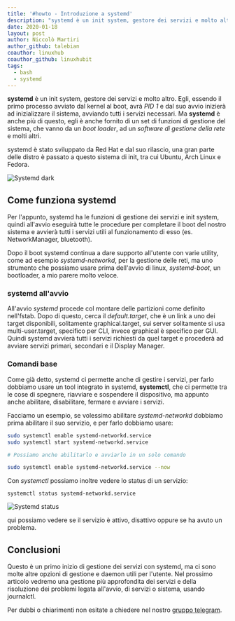 ```yaml
---
title: '#howto - Introduzione a systemd'
description: "systemd è un init system, gestore dei servizi e molto altro. Egli, essendo il primo processo avviato dal kernel al bo.."
date: 2020-01-18
layout: post
author: Niccolò Martiri
author_github: talebian
coauthor: linuxhub
coauthor_github: linuxhubit
tags:
  - bash  
  - systemd 
---
```

**systemd** è un init system, gestore dei servizi e molto altro. Egli, essendo il primo processo avviato dal kernel al boot, avrà _PID 1_ e dal suo avvio inizierà ad inizializzare il sistema, avviando tutti i servizi necessari. Ma **systemd** è anche più di questo, egli è anche fornito di un set di funzioni di gestione del sistema, che vanno da un _boot loader_, ad un _software di gestione della rete_ e molti altri.

systemd è stato sviluppato da Red Hat e dal suo rilascio, una gran parte delle distro è passato a questo sistema di init, tra cui Ubuntu, Arch Linux e Fedora.

![Systemd dark](storage/systemd-dark.png)

## Come funziona systemd

Per l'appunto, systemd ha le funzioni di gestione dei servizi e init system, quindi all'avvio eseguirà tutte le procedure per completare il boot del nostro sistema e avvierà tutti i servizi utili al funzionamento di esso (es. NetworkManager, bluetooth).

Dopo il boot systemd continua a dare supporto all'utente con varie utility, come ad esempio _systemd-networkd_, per la gestione delle reti, ma uno strumento che possiamo usare prima dell'avvio di linux, _systemd-boot_, un bootloader, a mio parere molto veloce.

### systemd all'avvio

All'avvio _systemd_ procede col montare delle partizioni come definito nell'fstab. Dopo di questo, cerca il _default.target_, che è un link a uno dei target disponibili, solitamente graphical.target, sui server solitamente si usa multi-user.target, specifico per CLI, invece graphical è specifico per GUI. Quindi systemd avvierà tutti i servizi richiesti da quel target e procederà ad avviare servizi primari, secondari e il Display Manager.



### Comandi base

Come già detto, systemd ci permette anche di gestire i servizi, per farlo dobbiamo usare un tool integrato in systemd, **systemctl**, che ci permette tra le cose di spegnere, riavviare e sospendere il dispositivo, ma appunto anche abilitare, disabilitare, fermare e avviare i servizi.

Facciamo un esempio, se volessimo abilitare _systemd-networkd_ dobbiamo prima abilitare il suo servizio, e per farlo dobbiamo usare:

```bash
sudo systemctl enable systemd-networkd.service
sudo systemctl start systemd-networkd.service

# Possiamo anche abilitarlo e avviarlo in un solo comando

sudo systemctl enable systemd-networkd.service --now
```

Con _systemctl_ possiamo inoltre vedere lo status di un servizio:

```shell
systemctl status systemd-networkd.service
```
![Systemd status](storage/systemd-status.jpg)

qui possiamo vedere se il servizio è attivo, disattivo oppure se ha avuto un problema.

## Conclusioni

Questo è un primo inizio di gestione dei servizi con systemd, ma ci sono molte altre opzioni di gestione e daemon utili per l'utente. Nel prossimo articolo vedremo una gestione più approfondita dei servizi e della risoluzione dei problemi legata all'avvio, di servizi o sistema, usando journalctl.

Per dubbi o chiarimenti non esitate a chiedere nel nostro [gruppo telegram](https://linuxhub.it/t.me/gentedilinux).

